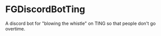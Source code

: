 # FGDiscordBotTing
A discord bot for "blowing the whistle" on TING so that people don't go overtime.
